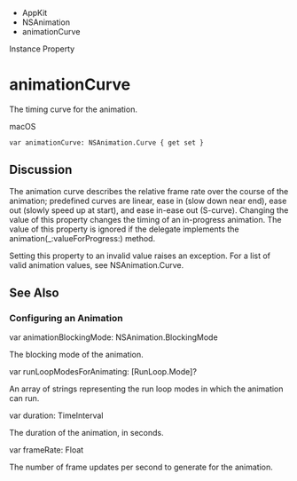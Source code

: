 

- AppKit
- NSAnimation
-  animationCurve 

Instance Property

# animationCurve

The timing curve for the animation.

macOS

``` source
var animationCurve: NSAnimation.Curve { get set }
```

## Discussion

The animation curve describes the relative frame rate over the course of the animation; predefined curves are linear, ease in (slow down near end), ease out (slowly speed up at start), and ease in-ease out (S-curve). Changing the value of this property changes the timing of an in-progress animation. The value of this property is ignored if the delegate implements the animation(_:valueForProgress:) method.

Setting this property to an invalid value raises an exception. For a list of valid animation values, see NSAnimation.Curve.

## See Also

### Configuring an Animation

var animationBlockingMode: NSAnimation.BlockingMode

The blocking mode of the animation.

var runLoopModesForAnimating: [RunLoop.Mode]?

An array of strings representing the run loop modes in which the animation can run.

var duration: TimeInterval

The duration of the animation, in seconds.

var frameRate: Float

The number of frame updates per second to generate for the animation.

